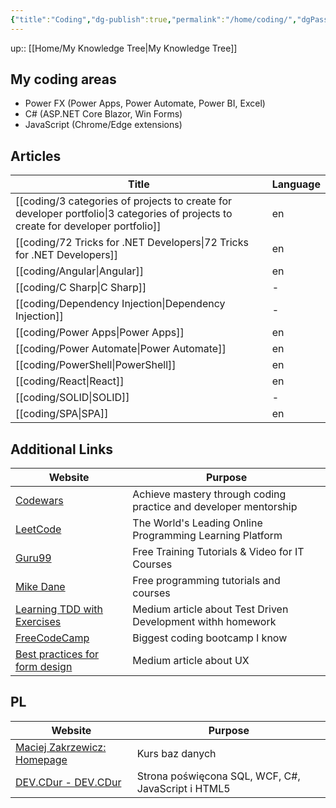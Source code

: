```yaml
---
{"title":"Coding","dg-publish":true,"permalink":"/home/coding/","dgPassFrontmatter":true}
---
```


up:: [[Home/My Knowledge Tree\|My Knowledge Tree]]

## My coding areas

- Power FX (Power Apps, Power Automate, Power BI, Excel)
- C# (ASP.NET Core Blazor, Win Forms)
- JavaScript (Chrome/Edge extensions)

## Articles

| Title                                                                                                                                | Language |
| ------------------------------------------------------------------------------------------------------------------------------------ | -------- |
| [[coding/3 categories of projects to create for developer portfolio\|3 categories of projects to create for developer portfolio]] | en       |
| [[coding/72 Tricks for .NET Developers\|72 Tricks for .NET Developers]]                                                           | en       |
| [[coding/Angular\|Angular]]                                                                                                       | en       |
| [[coding/C Sharp\|C Sharp]]                                                                                                       | \-       |
| [[coding/Dependency Injection\|Dependency Injection]]                                                                             | \-       |
| [[coding/Power Apps\|Power Apps]]                                                                                                 | en       |
| [[coding/Power Automate\|Power Automate]]                                                                                         | en       |
| [[coding/PowerShell\|PowerShell]]                                                                                                 | en       |
| [[coding/React\|React]]                                                                                                           | en       |
| [[coding/SOLID\|SOLID]]                                                                                                           | \-       |
| [[coding/SPA\|SPA]]                                                                                                               | en       |


## Additional Links

| Website                                                                                          | Purpose                                                          |
| ------------------------------------------------------------------------------------------------ | ---------------------------------------------------------------- |
| [Codewars](https://www.codewars.com/)                                                            | Achieve mastery through coding practice and developer mentorship |
| [LeetCode](https://leetcode.com/)                                                                | The World's Leading Online Programming Learning Platform         |
| [Guru99](https://www.guru99.com/)                                                                | Free Training Tutorials & Video for IT Courses                   |
| [Mike Dane](https://www.mikedane.com/)                                                           | Free programming tutorials and courses                           |
| [Learning TDD with Exercises](https://medium.com/@marlenac/learning-tdd-with-katas-3f499cb9c492) | Medium article about Test Driven Development withh homework      |
| [FreeCodeCamp](https://www.freecodecamp.org/)                                                    | Biggest coding bootcamp I know                                   |
| [Best practices for form design](https://uxdesign.cc/best-practices-for-form-design-ff5de6ca8e5f)                                                                                                 |   Medium article about UX                                                               |


## PL
| Website                                                          | Purpose         |
| ---------------------------------------------------------------- | --------------- |
| [Maciej Zakrzewicz: Homepage](http://zakrzewicz.pl/index_en.php) | Kurs baz danych |
|   [DEV.CDur - DEV.CDur](http://dev.cdur.pl/)                                                               |  Strona poświęcona SQL, WCF, C#, JavaScript i HTML5               |
